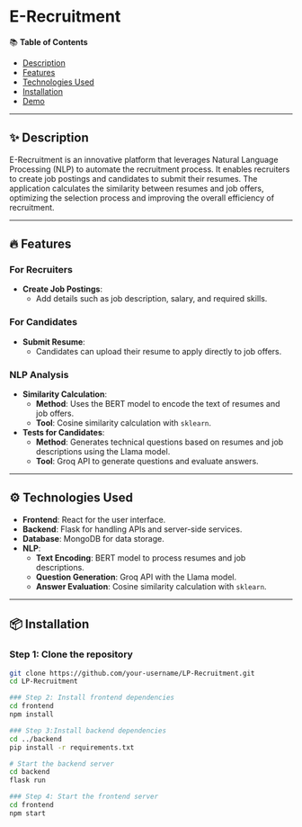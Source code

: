# E-Recruitment

📚 **Table of Contents**
- [Description](#description)
- [Features](#features)
- [Technologies Used](#technologies-used)
- [Installation](#installation)
- [Demo](#demo)

---

## ✨ Description
E-Recruitment is an innovative platform that leverages Natural Language Processing (NLP) to automate the recruitment process. It enables recruiters to create job postings and candidates to submit their resumes. The application calculates the similarity between resumes and job offers, optimizing the selection process and improving the overall efficiency of recruitment.

---

## 🔥 Features
### **For Recruiters** 
- **Create Job Postings**: 
  - Add details such as job description, salary, and required skills.

### **For Candidates**
- **Submit Resume**:
  - Candidates can upload their resume to apply directly to job offers.

### **NLP Analysis**
- **Similarity Calculation**:
  - **Method**: Uses the BERT model to encode the text of resumes and job offers.
  - **Tool**: Cosine similarity calculation with `sklearn`.
- **Tests for Candidates**:
  - **Method**: Generates technical questions based on resumes and job descriptions using the Llama model.
  - **Tool**: Groq API to generate questions and evaluate answers.

---

## ⚙️ Technologies Used
- **Frontend**: React for the user interface.
- **Backend**: Flask for handling APIs and server-side services.
- **Database**: MongoDB for data storage.
- **NLP**:
  - **Text Encoding**: BERT model to process resumes and job descriptions.
  - **Question Generation**: Groq API with the Llama model.
  - **Answer Evaluation**: Cosine similarity calculation with `sklearn`.

---

## 📦 Installation

### Step 1: Clone the repository
```bash
git clone https://github.com/your-username/LP-Recruitment.git
cd LP-Recruitment

### Step 2: Install frontend dependencies
cd frontend
npm install

### Step 3:Install backend dependencies
cd ../backend
pip install -r requirements.txt

# Start the backend server
cd backend
flask run

### Step 4: Start the frontend server
cd frontend
npm start
